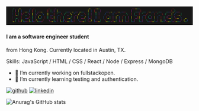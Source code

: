 ![](https://github.com/francis816/francis816/blob/main/banner.png)
#### I am a software engineer student
from Hong Kong. Currently located in Austin, TX.


Skills: JavaScript / HTML / CSS / React / Node / Express / MongoDB  

- 🔭 I’m currently working on fullstackopen. 
- 🌱 I’m currently learning testing and authentication.


[<img src='https://cdn.jsdelivr.net/npm/simple-icons@3.0.1/icons/github.svg' alt='github' height='40'>](https://github.com/francis816)  [<img src='https://cdn.jsdelivr.net/npm/simple-icons@3.0.1/icons/linkedin.svg' alt='linkedin' height='40'>](https://www.linkedin.com/in/cph816/)  

![Anurag's GitHub stats](https://github-readme-stats.vercel.app/api?username=francis816&show_icons=true&theme=radical)

